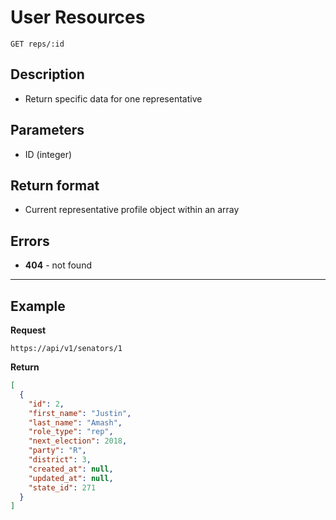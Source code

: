 # User Resources

    GET reps/:id

## Description
* Return specific data for one representative

## Parameters
* ID (integer)

## Return format
* Current representative profile object within an array

## Errors
* **404** - not found

***

## Example
**Request**

    https://api/v1/senators/1

**Return**
``` json
[
  {
    "id": 2,
    "first_name": "Justin",
    "last_name": "Amash",
    "role_type": "rep",
    "next_election": 2018,
    "party": "R",
    "district": 3,
    "created_at": null,
    "updated_at": null,
    "state_id": 271
  }
]
```

